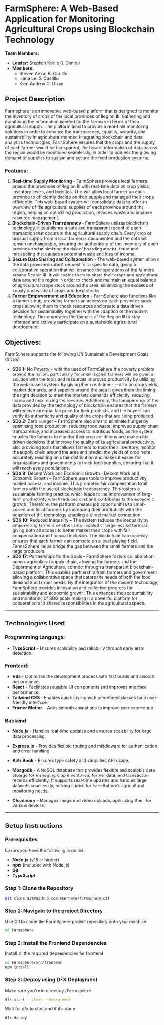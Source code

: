 # FarmSphere: A Web-Based Application for Monitoring Agricultural Crops using Blockchain Technology

**Team Members:**
- **Leader:** Stephen Karlle C. Dimitui
- **Members:**
  - Steven Anton B. Carrillo
  - Iliana Lei S. Castillo
  - Kien Andrew C. Dizon

## Project Description
Farmsphere is an innovative web-based platform that is designed to monitor the inventory of crops of the local provinces of Region III. Gathering and monitoring the information needed for the farmers in terms of their agricultural supply. The platform aims to provide a real-time monitoring solutions in order to enhance the transparency, equality, security, and sustainability in agricultural manner. Integrating blockchain and data analytics technologies, FarmSphere ensures that the crops and the supply of each farmer would be transparent, the flow of information of data across the region would be monitored seamlessly, in order to address the growing demand of supplies to sustain and secure the food production systems.  

### Features:
1. **Real-time Supply Monitoring** - FarmSphere provides local farmers around the provinces of Region III with real-time data on crop yields, inventory levels, and logistics. This will allow local farmer on each province to efficiently decide on their supply and managed their crops efficiently. This web-based system will consolidate data to offer an overview of the agricultural supplies of each province around the region, helping on optimizing production, reduces waste and improve resource management.
2. **Blockchain-Driven Transparency** - FarmSphere utilizes blockchain technology, it establishes a safe and transparent record of each transaction that occurs in the agricultural supply chain. Every crop or product supply from a local farmer is documented and the data will remain unchangeable, ensuring the authenticity of the inventory of each province and minimizing the risk of hoarding stocks, fraud and mislabeling that causes a potential waste and loss of income.
3. **Secure Data Sharing and Collaboration** - The web-based system allows the data providers submit request for a specific data, giving a collaborative operation that will enhance the operations of the farmers around Region III. It will enable them to share their crops and agricultural data around the region in order to check and maintain an equal balance of agricultural crops stock around the area, minimizing the exceeds of supply and waste of crops and food stocks.
4. **Farmer Empowerment and Education** - FarmSphere also functions like a farmer’s hub, providing farmers an access on each provinces stock crops allowing them to check resources and create a data driven decision for sustainability together with the adaption of the modern technology. This empowers the farmers of the Region III to stay informed and actively participate on a sustainable agricultural development

## Objectives:
FarmSphere supports the following UN Sustainable Development Goals (SDGs):
- **SDG 1:** No Poverty – with the used of FarmSphere the poverty problem around the nation, particularly for small-scaled farmers will be given a solution with the tools and resources improved productivity by utilizing the web-based system. By giving them real-time - --data on crop yields, market demands, and supplies around the area it gives them the timing, the right decision to meet the markets demands efficiently, reducing losses and maximizing the revenue. Additionally, the transparency of the data provided by the technology of blockchain ensures that the farmers will receive an equal fair price for their products, and the buyers can verify its authenticity and quality of the crops that are being produced.
- **SDG 2:** Zero Hunger – FarmSphere also aims to eliminate hunger by optimizing food production, reducing food waste, improved supply chain transparency, and increased access to nutritious foods, as the system enables the farmers to monitor their crop conditions and make-data driven decisions that improve the quality of its agricultural productivity, also providing tools that allows farmers to track their inventory, monitor the supply chain around the area and predict the yields of crop more accurately resulting on a fair distribution and makes it easier for organizations and governments to track food supplies, ensuring that it will reach every populations.
- **SDG 8:** Decent Work and Economic Growth -  Decent Work and Economic Growth – FarmSphere uses tools to improve productivity, market access, and income. This promotes fair compensation to all farmers with the use of blockchain transparency. This fosters a sustainable farming practice which leads to the improvement of long-term productivity which reduces cost and contributes to the economic growth. Therefore, the platform creates job opportunities to small-scaled and local farmers by increasing their profitability with the adaption of the technology enabling a direct market connection.
- **SDG 10:** Reduced Inequality – The system reduces the inequality by empowering farmers whether small-scaled or large-scaled farmers, giving both an access to better market their crops with fair compensation and financial inclusion. The blockchain transparency ensures that each farmer can compete on a level playing field. FarmsSphere helps bridge the gap between the small farmers and the large producers.
- **SDG 17:** Partnerships for the Goals – FarmSphere fosters collaboration across agricultural supply chain, allowing the farmers and the Department of Agriculture, connect through a transparent blockchain-based platform. This enables partnership from farmers and government allowing a collaborative space that caters the needs of both the food demand and farmer needs. By the integration of the modern technology, FarmSphere provides innovation and collective progress for sustainability and economic growth. This enhances the accountability and monitoring of SDG goals making it a powerful platform for cooperation and shared responsibilities in the agricultural aspects.


---

## Technologies Used
### Programming Language:
- **TypeScript** - Ensures scalability and reliability through early error detection.

### Frontend:
- **Vite** - Optimizes the development process with fast builds and smooth performance.
- **React** - Facilitates reusable UI components and improves interface performance.
- **Tailwind CSS** - Enables quick styling with predefined classes for a user-friendly interface.
- **Framer Motion** - Adds smooth animations to improve user experience.

### Backend:
- **Node.js** - Handles real-time updates and ensures scalability for large data processing.
- **Express.js** - Provides flexible routing and middleware for authentication and error handling.
- **Azle Book** - Ensures type safety and simplifies API usage.
- **Mongodb** - A NoSQL database that provides flexible and scalable data storage for managing crop inventories, farmer data, and transaction records efficiently. It supports real-time updates and handles large datasets seamlessly, making it ideal for FarmSphere’s agricultural monitoring needs.

- **Cloudinary** - Manages image and video uploads, optimizing them for various devices.

---

## Setup Instructions

### Prerequisites
Ensure you have the following installed:
- **Node.js** (v16 or higher)
- **npm** (included with Node.js)
- **Git**
- **TypeScript**

### Step 1: Clone the Repository
```bash
git clone git@github.com:username/farmsphere.git
```
### Step 2: Navigate to the project Directory
Use Git to clone the FarmSphere project repository onto your machine:
```bash
cd Farmsphere
```
### Step 3: Install the Frontend Dependencies
Install all the required dependencies for frontend
```bash
cd Farmsphere/src/frontend
npm install
```
### Step 3: Deploy using DFX Deployment
Make sure you're in directory /Farmsphere 
```bash
dfx start --clean --background
```
Wait for dfx to start and if it's done
```
dfx deploy
```

